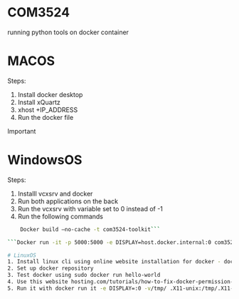 # COM3524
running python tools on docker container

#  MACOS
Steps:
1. Install docker desktop 
2. Install xQuartz
3. xhost +IP_ADDRESS
4. Run the docker file 
> [!IMPORTANT]
> 

# WindowsOS
Steps:
1. Installl vcxsrv and docker
2. Run both applications on the back
3. Run the vcxsrv with variable set to 0 instead of -1
4. Run the following commands 

```bash 
    Docker build —no-cache -t com3524-toolkit```

```Docker run -it -p 5000:5000 -e DISPLAY=host.docker.internal:0 com3524-toolkit```

# LinuxOS
1. Install linux cli using online website installation for docker - docs.docker.com/engine/install/ubuntu
2. Set up docker repository
3. Test docker using sudo docker run hello-world
4. Use this website hosting.com/tutorials/how-to-fix-docker-permission-denied-error
5. Run it with docker run it -e DISPLAY=:0 -v/tmp/ .X11-unix:/tmp/.X11-unix 




